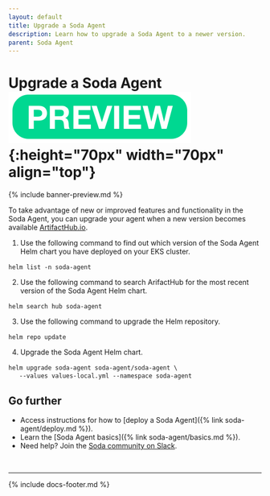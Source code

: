 ```yaml
---
layout: default
title: Upgrade a Soda Agent
description: Learn how to upgrade a Soda Agent to a newer version.
parent: Soda Agent
---
```


# Upgrade a Soda Agent ![preview](/assets/images/preview.png){:height="70px" width="70px" align="top"}

{% include banner-preview.md %}

To take advantage of new or improved features and functionality in the Soda Agent, you can upgrade your agent when a new version becomes available <a href="https://artifacthub.io/packages/helm/soda-agent/soda-agent" target="_blank">ArtifactHub.io</a>.

1. Use the following command to find out which version of the Soda Agent Helm chart you have deployed on your EKS cluster.
```shell
helm list -n soda-agent
```
2. Use the following command to search ArifactHub for the most recent version of the Soda Agent Helm chart.
```shell
helm search hub soda-agent
```
3. Use the following command to upgrade the Helm repository.
```shell
helm repo update
```
4. Upgrade the Soda Agent Helm chart.
```shell
helm upgrade soda-agent soda-agent/soda-agent \
   --values values-local.yml --namespace soda-agent
```



## Go further

* Access instructions for how to [deploy a Soda Agent]({% link soda-agent/deploy.md %}).
* Learn the [Soda Agent basics]({% link soda-agent/basics.md %}).
* Need help? Join the <a href="http://community.soda.io/slack" target="_blank"> Soda community on Slack</a>.
<br />

---
{% include docs-footer.md %}